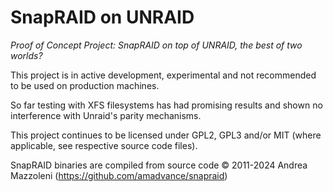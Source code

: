 SnapRAID on UNRAID
================
_Proof of Concept Project: SnapRAID on top of UNRAID, the best of two worlds?_

This project is in active development, experimental and not recommended to be used on production machines.

So far testing with XFS filesystems has had promising results and shown no interference with Unraid's parity mechanisms.

This project continues to be licensed under GPL2, GPL3 and/or MIT (where applicable, see respective source code files).

SnapRAID binaries are compiled from source code © 2011-2024 Andrea Mazzoleni (https://github.com/amadvance/snapraid)
